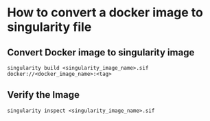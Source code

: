 # How to convert a docker image to singularity file


## Convert Docker image to singularity image
```
singularity build <singularity_image_name>.sif docker://<docker_image_name>:<tag>
```
## Verify the Image
```
singularity inspect <singularity_image_name>.sif
```

